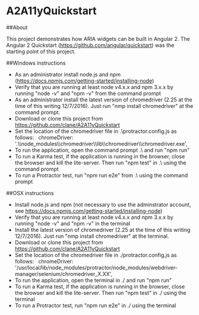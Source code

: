 # A2A11yQuickstart

##About 

This project demonstrates how ARIA widgets can be built in Angular 2. The Angular 2 Quickstart (https://github.com/angular/quickstart) was the starting point of this project.

##Windows instructions

 * As an administrator install node.js and npm (https://docs.npmjs.com/getting-started/installing-node)
 * Verify that you are running at least node v4.x.x and npm 3.x.x by running "node -v" and "npm -v" from the command prompt
 * As an administrator install the latest version of chromedriver (2.25 at the time of this writing 12/7/2016). Just run "nmp install chromedriver" at the command prompt.
 * Download or clone this project from https://github.com/clane/A2A11yQuickstart
 * Set the location of the chromedriver file in .\protractor.config.js as follows:  
  chromeDriver: '.\\\\node_modules\\\\chromedriver\\\\lib\\\\chromedriver\\\\chromedriver.exe',
 * To run the application, open the command prompt .\ and run "npm run"
 * To run a Karma test, if the application is running in the browser, close the browser and kill the lite-server. Then run "npm test" in .\ using the command prompt
 * To run a Protractor test, run "npm run e2e" from .\ using the command prompt

##OSX instructions

 * Install node.js and npm (not necessary to use the adminstrator account, see https://docs.npmjs.com/getting-started/installing-node)
 * Verify that you are running at least node v4.x.x and npm 3.x.x by running "node -v" and "npm -v" in the terminal
 * Install the latest version of chromedriver (2.25 at the time of this writing 12/7/2016). Just run "nmp install chromedriver" at the terminal.
 * Download or clone this project from https://github.com/clane/A2A11yQuickstart
 * Set the location of the chromedriver file in ./protractor.config.js as follows:  
 chromeDriver: '/usr/local/lib/node_modules/protractor/node_modules/webdriver-manager/selenium/chromedriver_X.XX',
 * To run the application, open the terminal in ./ and run "npm run" 
 * To run a Karma test, if the application is running in the browser, close the browser and kill the lite-server. Then run "npm test" in ./ using the terminal
 * To run a Protractor test, run "npm run e2e" in ./ using the terminal






